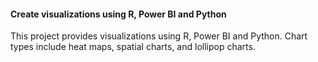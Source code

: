 #### Create visualizations using R, Power BI and Python  
This project provides visualizations using R, Power BI and Python. Chart types include heat maps, spatial charts, and lollipop charts. 
